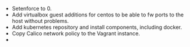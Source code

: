 * Setenforce to 0.  
* Add virtualbox guest additions for centos to be able to fw ports to the host without problems.  
* Add kubernetes repository and install components, including docker.  
* Copy Calico network policy to the Vagrant instance.  
* 
